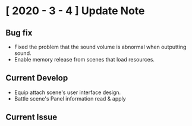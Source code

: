 # [ 2020 - 3 - 4 ]  Update Note

## Bug fix
 - Fixed the problem that the sound volume is abnormal when outputting sound. 
 - Enable memory release from scenes that load resources.
 
## Current Develop
 - Equip attach scene's user interface design.
 - Battle scene's Panel information read & apply 
 
## Current Issue
